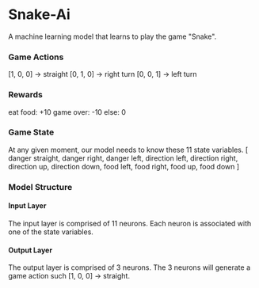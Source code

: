 # Snake-Ai

A machine learning model that learns to play the game "Snake".

### Game Actions

[1, 0, 0] -> straight
[0, 1, 0] -> right turn
[0, 0, 1] -> left turn

### Rewards

eat food: +10
game over: -10
else: 0

### Game State

At any given moment, our model needs to know these 11 state variables.
[
danger straight, danger right, danger left,
direction left, direction right,
direction up, direction down,
food left, food right,
food up, food down
]

### Model Structure

#### Input Layer

The input layer is comprised of 11 neurons. Each neuron is associated with one of the state variables.

#### Output Layer

The output layer is comprised of 3 neurons. The 3 neurons will generate a game action such [1, 0, 0] -> straight.
